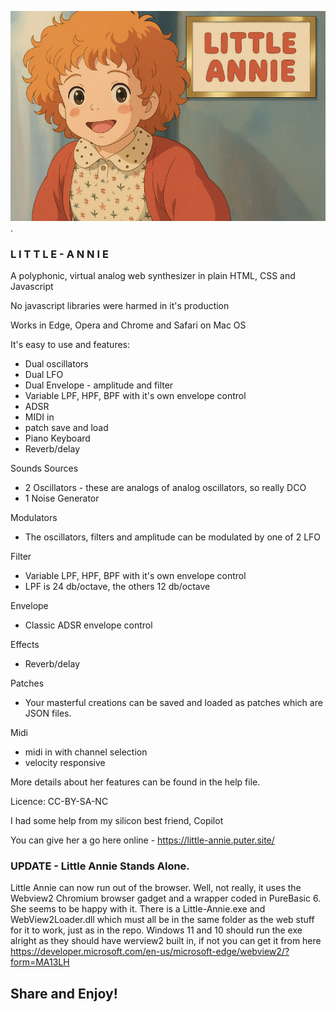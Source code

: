 
![Example Image](little-annie.jpg).

### L I T T L E -  A N N I E

A polyphonic, virtual analog web synthesizer in plain HTML, CSS and Javascript

No javascript libraries were harmed in it's production

Works in Edge, Opera and Chrome and Safari on Mac OS

It's easy to use and features: 
- Dual oscillators 
- Dual LFO
- Dual Envelope - amplitude and filter 
- Variable LPF, HPF, BPF with it's own envelope control
- ADSR
- MIDI in
- patch save and load 
- Piano Keyboard
- Reverb/delay


Sounds Sources

- 2 Oscillators - these are analogs of analog oscillators, so really DCO
- 1 Noise Generator

Modulators

- The oscillators, filters and amplitude can be modulated by one of 2 LFO

Filter

- Variable LPF, HPF, BPF with it's own envelope control
- LPF is 24 db/octave, the others 12 db/octave

Envelope

- Classic ADSR envelope control

Effects
- Reverb/delay

Patches
- Your masterful creations can be saved and loaded as patches which are JSON files.

Midi
- midi in with channel selection
- velocity responsive

More details about her features can be found in the help file. 
 
Licence: CC-BY-SA-NC

I had some help from my silicon best friend, Copilot

You can give her a go here online - https://little-annie.puter.site/


### UPDATE - Little Annie Stands Alone.

Little Annie can now run out of the browser. Well, not really, it uses the Webview2 Chromium browser gadget and a wrapper coded in PureBasic 6. She seems to be happy with it.
There is a Little-Annie.exe and WebView2Loader.dll which must all be in the same folder as the web stuff for it to work, just as in the repo. 
Windows 11 and 10 should run the exe alright as they should have werview2 built in, if not you can get it from here https://developer.microsoft.com/en-us/microsoft-edge/webview2/?form=MA13LH

## Share and Enjoy!


